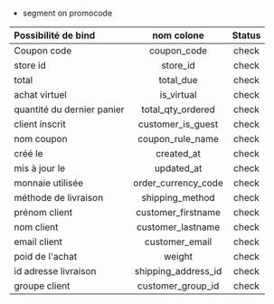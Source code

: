 * segment on promocode


| Possibilité de bind | nom colone | Status |
|:-|:-:|:-:|
| Coupon code | coupon_code | check |
| store id | store_id | check |
| total | total_due | check |
| achat virtuel | is_virtual | check |
| quantité du dernier panier | total_qty_ordered | check |
| client inscrit | customer_is_guest | check |
| nom coupon | coupon_rule_name | check |
| créé le | created_at | check |
| mis à jour le | updated_at | check |
| monnaie utilisée | order_currency_code | check |
| méthode de livraison | shipping_method | check |
| prénom client | customer_firstname | check |
| nom client | customer_lastname | check |
| email client | customer_email | check |
| poid de l'achat | weight | check  |
| id adresse livraison | shipping_address_id | check |
| groupe client | customer_group_id | check |
